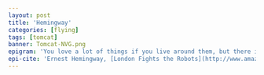 ```yaml
---
layout: post
title: 'Hemingway'
categories: [flying]
tags: [tomcat]
banner: Tomcat-NVG.png
epigram: 'You love a lot of things if you live around them, but there isn’t any woman and there isn’t any horse, nor any before nor any after, that is as lovely as a great airplane, and men who love them are faithful to them even though they leave them for others.<br/><br/>A man has only one virginity to lose in fighters, and if it is a lovely plane he loses it to, there his heart will ever be.'
epi-cite: 'Ernest Hemingway, [London Fights the Robots](http://www.amazon.com/gp/product/0684839059/ref=as_li_ss_tl?ie=UTF8&tag=theminbit-20&linkCode=as2&camp=1789&creative=390957&creativeASIN=0684839059)<br/>**Collier’s**, August 19, 1944'
---
```


